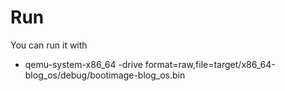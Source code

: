 # Run

You can run it with
- qemu-system-x86_64 -drive format=raw,file=target/x86_64-blog_os/debug/bootimage-blog_os.bin